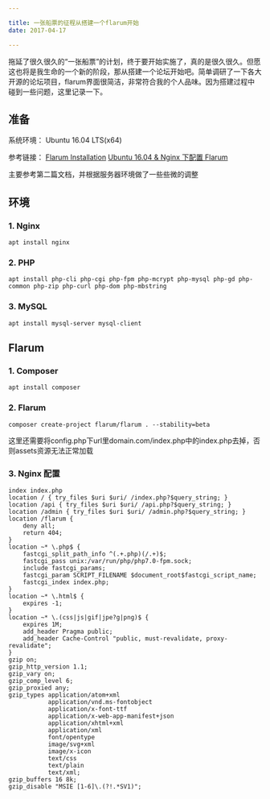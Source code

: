```yaml
---

title: 一张船票的征程从搭建一个flarum开始
date: 2017-04-17

---
```


拖延了很久很久的“一张船票”的计划，终于要开始实施了，真的是很久很久。但愿这也将是我生命的一个新的阶段，那从搭建一个论坛开始吧。简单调研了一下各大开源的论坛项目，flarum界面很简洁，非常符合我的个人品味。因为搭建过程中碰到一些问题，这里记录一下。

## 准备
系统环境： Ubuntu 16.04 LTS(x64)

参考链接： [Flarum Installation](http://flarum.org/docs/installation/) [Ubuntu 16.04 & Nginx 下配置 Flarum](http://flarum.org/docs/installation/)

主要参考第二篇文档，并根据服务器环境做了一些些微的调整

## 环境
### 1. Nginx
```
apt install nginx
```
### 2. PHP
```
apt install php-cli php-cgi php-fpm php-mcrypt php-mysql php-gd php-common php-zip php-curl php-dom php-mbstring
```
### 3. MySQL
```
apt install mysql-server mysql-client
```

## Flarum
### 1. Composer
```
apt install composer
```
### 2. Flarum
```
composer create-project flarum/flarum . --stability=beta
```
这里还需要将config.php下url里domain.com/index.php中的index.php去掉，否则assets资源无法正常加载
### 3. Nginx 配置
```
index index.php
location / { try_files $uri $uri/ /index.php?$query_string; }
location /api { try_files $uri $uri/ /api.php?$query_string; }
location /admin { try_files $uri $uri/ /admin.php?$query_string; }
location /flarum {
    deny all;
    return 404;
}
location ~* \.php$ {
    fastcgi_split_path_info ^(.+.php)(/.+)$;
    fastcgi_pass unix:/var/run/php/php7.0-fpm.sock;   
    include fastcgi_params;
    fastcgi_param SCRIPT_FILENAME $document_root$fastcgi_script_name;
    fastcgi_index index.php;
}
location ~* \.html$ {
    expires -1;
}
location ~* \.(css|js|gif|jpe?g|png)$ {
    expires 1M;
    add_header Pragma public;
    add_header Cache-Control "public, must-revalidate, proxy-revalidate";
}
gzip on;
gzip_http_version 1.1;
gzip_vary on;
gzip_comp_level 6;
gzip_proxied any;
gzip_types application/atom+xml
           application/vnd.ms-fontobject
           application/x-font-ttf
           application/x-web-app-manifest+json
           application/xhtml+xml
           application/xml
           font/opentype
           image/svg+xml
           image/x-icon
           text/css
           text/plain
           text/xml;
gzip_buffers 16 8k;
gzip_disable "MSIE [1-6]\.(?!.*SV1)";
```


